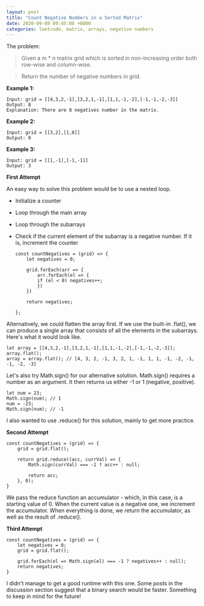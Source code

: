 ```yaml
---
layout: post
title: "Count Negative Numbers in a Sorted Matrix"
date: 2020-09-08 09:45:08 +0800
categories: leetcode, matrix, arrays, negative numbers
---
```


The problem:

> Given a m \* n matrix grid which is sorted in non-increasing order both row-wise and column-wise.

> Return the number of negative numbers in grid.

**Example 1:**

    Input: grid = [[4,3,2,-1],[3,2,1,-1],[1,1,-1,-2],[-1,-1,-2,-3]]
    Output: 8
    Explanation: There are 8 negatives number in the matrix.

**Example 2:**

    Input: grid = [[3,2],[1,0]]
    Output: 0

**Example 3:**

    Input: grid = [[1,-1],[-1,-1]]
    Output: 3

**First Attempt**

An easy way to solve this problem would be to use a nested loop.

-   Initialize a counter
-   Loop through the main array
-   Loop through the subarrays
-   Check if the current element of the subarray is a negative number. If it is, increment the counter

        const countNegatives = (grid) => {
            let negatives = 0;

            grid.forEach(arr => {
                arr.forEach(el => {
                if (el < 0) negatives++;
                })
            })

            return negatives;

        };

Alternatively, we could flatten the array first. If we use the built-in .flat(), we can produce a single array that consists of all the elements in the subarrays. Here's what it would look like.

    let array = [[4,3,2,-1],[3,2,1,-1],[1,1,-1,-2],[-1,-1,-2,-3]];
    array.flat();
    array = array.flat(); // [4, 3, 2, -1, 3, 2, 1, -1, 1, 1, -1, -2, -1, -1, -2, -3]

Let's also try Math.sign() for our alternative solution. Math.sign() requires a number as an argument. It then returns us either -1 or 1 (negative, positive).

    let num = 23;
    Math.sign(num); // 1
    num = -23;
    Math.sign(num); // -1

I also wanted to use .reduce() for this solution, mainly to get more practice.

**Second Attempt**

    const countNegatives = (grid) => {
        grid = grid.flat();

        return grid.reduce((acc, currVal) => {
            Math.sign(currVal) === -1 ? acc++ : null;

            return acc;
        }, 0);
    }

We pass the reduce function an accumulator - which, in this case, is a starting value of 0. When the current value is a negative one, we increment the accumulator. When everything is done, we return the accumulator, as well as the result of .reduce().

**Third Attempt**

    const countNegatives = (grid) => {
        let negatives = 0;
        grid = grid.flat();

        grid.forEach(el => Math.sign(el) === -1 ? negatives++ : null);
        return negatives;
    }

I didn't manage to get a good runtime with this one. Some posts in the discussion section suggest that a binary search would be faster. Something to keep in mind for the future!
